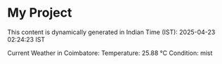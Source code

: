 # My Project

This content is dynamically generated in Indian Time (IST): 2025-04-23 02:24:23 IST


Current Weather in Coimbatore:
Temperature: 25.88 °C
Condition: mist
